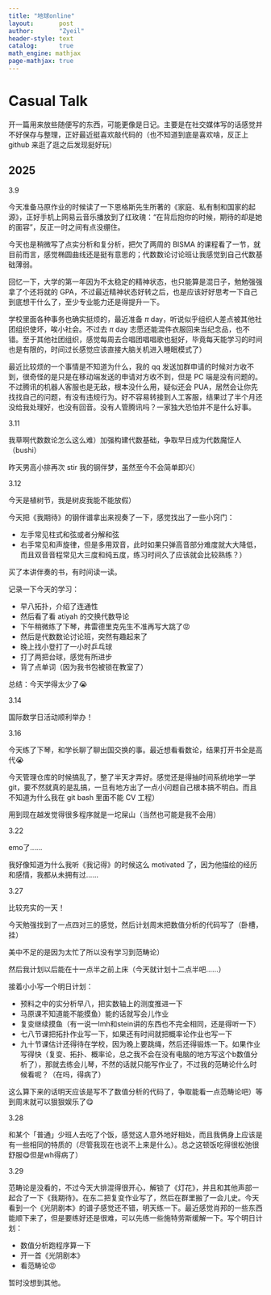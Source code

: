 ```yaml
---
title: "地球online"
layout:       post
author:       "Zyeil"
header-style: text
catalog:      true
math_engine: mathjax
page-mathjax: true
---
```


# Casual Talk

开一篇用来放些随便写的东西，可能更像是日记。主要是在社交媒体写的话感觉并不好保存与整理，正好最近挺喜欢敲代码的（也不知道到底是喜欢啥，反正上 github 来逛了逛之后发现挺好玩）

## 2025

3.9 

今天准备马原作业的时候读了一下恩格斯先生所著的《家庭、私有制和国家的起源》，正好手机上网易云音乐播放到了红玫瑰：“在背后抱你的时候，期待的却是她的面容”，反正一时之间有点没绷住。

今天也是稍微写了点实分析和复分析，把欠了两周的 BISMA 的课程看了一节，就目前而言，感觉椭圆曲线还是挺有意思的；代数数论讨论班让我感觉到自己代数基础薄弱。

回忆一下，大学的第一年因为不太稳定的精神状态，也只能算是混日子，勉勉强强拿了个还将就的 GPA，不过最近精神状态好转之后，也是应该好好思考一下自己到底想干什么了，至少专业能力还是得提升一下。

学校里面各种事务也确实挺烦的，最近准备 $\pi$ day，听说似乎组织人差点被其他社团组织使坏，唉小社会。不过去 $\pi$ day 志愿还能混件衣服回来当纪念品，也不错。至于其他社团组织，感觉每周去合唱团唱唱歌也挺好，毕竟每天能学习的时间也是有限的，时间过长感觉应该直接大脑关机进入睡眠模式了）

最近比较烦的一个事情是不知道为什么，我的 qq 发送加群申请的时候对方收不到，很奇怪的是只是在移动端发送的申请对方收不到，但是 PC 端是没有问题的。不过腾讯的机器人客服也是无敌，根本没什么用，疑似还会 PUA，居然会让你先找找自己的问题，有没有违规行为。好不容易转接到人工客服，结果过了半个月还没给我处理好，也没有回音。没有人管腾讯吗？一家独大恐怕并不是什么好事。

3.11

我草啊代数数论怎么这么难）加强构建代数基础，争取早日成为代数魔怔人（bushi）

昨天男高小排再次 stir 我的钢伴梦，虽然至今不会简单即兴）

3.12

今天是植树节，我是树皮我能不能放假）

今天把《我期待》的钢伴谱拿出来视奏了一下，感觉找出了一些小窍门：

- 左手常见柱式和弦或者分解和弦
- 右手常见和声旋律，但是多用双音，此时如果只弹高音部分难度就大大降低，而且双音音程常见大三度和纯五度，练习时间久了应该就会比较熟练？）

买了本讲伴奏的书，有时间读一读。

记录一下今天的学习：

- 早八拓扑，介绍了连通性
- 然后看了看 atiyah 的交换代数导论
- 下午稍微练了下琴，弗雷德里克先生不准再写大跳了😡
- 然后是代数数论讨论班，突然有趣起来了
- 晚上找小登打了一小时乒乓球
- 打了两把台球，感觉有所进步
- 背了点单词（因为我书包被锁在教室了）

总结：今天学得太少了😭

3.14

国际数学日活动顺利举办！

3.16

今天练了下琴，和学长聊了聊出国交换的事。最近想看看数论，结果打开书全是高代😭

今天管理仓库的时候搞乱了，整了半天才弄好。感觉还是得抽时间系统地学一学 git，要不然就真的是乱搞，一旦有地方出了一点小问题自己根本搞不明白。而且不知道为什么我在 git bash 里面不能 CV 工程）

用到现在越发觉得很多程序就是一坨屎山（当然也可能是我不会用）

3.22

emo了......

我好像知道为什么我听《我记得》的时候这么 motivated 了，因为他描绘的经历和感情，我都从未拥有过......

3.27

比较充实的一天！

今天勉强找到了一点四对三的感觉，然后计划周末把数值分析的代码写了（卧槽，挂）

美中不足的是因为太忙了所以没有学习到范畴论）

然后我计划以后能在十一点半之前上床（今天就计划十二点半吧......）

接着小小写一个明日计划：

- 预料之中的实分析早八，把实数轴上的测度推进一下
- 马原课不知道能不能摸鱼）能的话就写会儿作业
- 复变继续摸鱼（有一说一lmh和stein讲的东西也不完全相同，还是得听一下）
- 七八节课把拓扑作业写一下，如果还有时间就把概率论作业也写一下
- 九十节课估计还得待在学校，因为晚上要跳绳，然后还得锻炼一下。如果作业写得快（复变、拓扑、概率论，总之我不会在没有电脑的地方写这个b数值分析了），那就去练会儿琴，不然的话就只能写作业了，不过我的范畴论什么时候看呢？（在吗，得病了）

这么算下来的话明天应该是写不了数值分析的代码了，争取能看一点范畴论吧）等到周末就可以狠狠娱乐了😋

3.28

和某个「普通」少班人去吃了个饭，感觉这人意外地好相处，而且我俩身上应该是有一些相同的特质的（尽管我现在也说不上来是什么）。总之这顿饭吃得很松弛很舒服😋但是wh得病了）

3.29

范畴论是没看的，不过今天大排混得很开心，解锁了《灯花》，并且和其他声部一起合了一下《我期待》。在东二把复变作业写了，然后在群里搬了一会儿史。今天看到一个《光阴剧本》的谱子感觉还不错，明天练一下。最近感觉肖邦的一些东西能顺下来了，但是要练好还是很难，可以先练一些施特劳斯缓解一下。写个明日计划：

- 数值分析跑程序算一下
- 开一首《光阴剧本》
- 看范畴论😡

暂时没想到其他。
